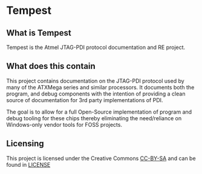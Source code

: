 # Tempest

## What is Tempest

Tempest is the Atmel JTAG-PDI protocol documentation and RE project.

## What does this contain

This project contains documentation on the JTAG-PDI protocol used by many of the ATXMega series and similar processors.
It documents both the program, and debug components with the intention of providing a clean source of documentation for 3rd party implementations of PDI.

The goal is to allow for a full Open-Source implementation of program and debug tooling for these chips thereby eliminating the need/reliance on Windows-only vendor tools for FOSS projects.

## Licensing

This project is licensed under the Creative Commons [CC-BY-SA](https://creativecommons.org/licenses/by-sa/2.0/) and can be found in [LICENSE](LICENSE)
